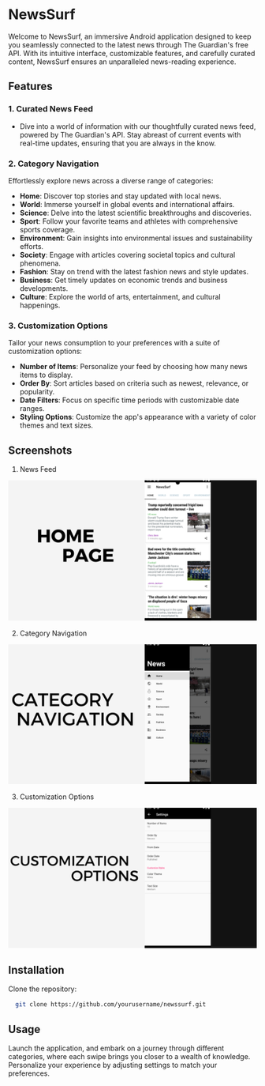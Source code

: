 
# NewsSurf

Welcome to NewsSurf, an immersive Android application designed to keep you seamlessly connected to the latest news through The Guardian's free API. With its intuitive interface, customizable features, and carefully curated content, NewsSurf ensures an unparalleled news-reading experience.

## Features

### 1. Curated News Feed
- Dive into a world of information with our thoughtfully curated news feed, powered by The Guardian's API. Stay abreast of current events with real-time updates, ensuring that you are always in the know.

### 2. Category Navigation
Effortlessly explore news across a diverse range of categories:

- **Home**: Discover top stories and stay updated with local news.
- **World**: Immerse yourself in global events and international affairs.
- **Science**: Delve into the latest scientific breakthroughs and discoveries.
- **Sport**: Follow your favorite teams and athletes with comprehensive sports coverage.
- **Environment**: Gain insights into environmental issues and sustainability efforts.
- **Society**: Engage with articles covering societal topics and cultural phenomena.
- **Fashion**: Stay on trend with the latest fashion news and style updates.
- **Business**: Get timely updates on economic trends and business developments.
- **Culture**: Explore the world of arts, entertainment, and cultural happenings.
### 3. Customization Options
Tailor your news consumption to your preferences with a suite of customization options:

- **Number of Items**: Personalize your feed by choosing how many news items to display.
- **Order By**: Sort articles based on criteria such as newest, relevance, or popularity.
- **Date Filters**: Focus on specific time periods with customizable date ranges.
- **Styling Options**: Customize the app's appearance with a variety of color themes and text sizes.
## Screenshots

1. News Feed

![App Screenshot](ScreenShots/homePage.png)

2. Category Navigation

![App Screenshot](ScreenShots/menu.png)

3. Customization Options

![App Screenshot](ScreenShots/customization.png)


## Installation

Clone the repository:

```bash
  git clone https://github.com/yourusername/newssurf.git
```
    
## Usage

Launch the application, and embark on a journey through different categories, where each swipe brings you closer to a wealth of knowledge. Personalize your experience by adjusting settings to match your preferences.



